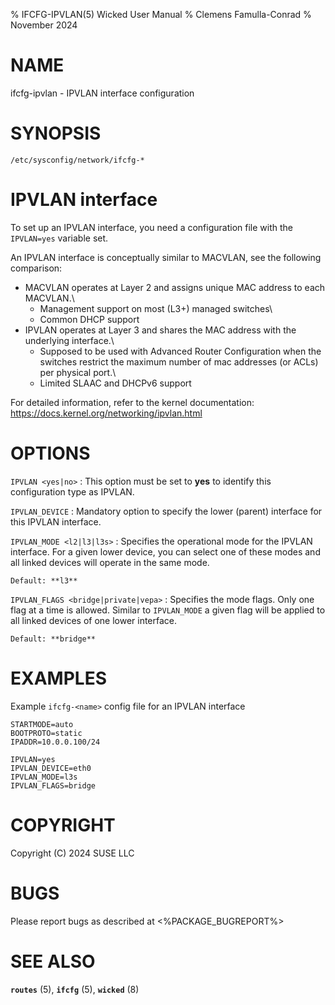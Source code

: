 % IFCFG-IPVLAN(5) Wicked User Manual
% Clemens Famulla-Conrad
% November 2024

# NAME
ifcfg-ipvlan - IPVLAN interface configuration

# SYNOPSIS
`/etc/sysconfig/network/ifcfg-*`

# IPVLAN interface

To set up an IPVLAN interface, you need a configuration file with the `IPVLAN=yes` variable set.

An IPVLAN interface is conceptually similar to MACVLAN, see the following comparison:

  * MACVLAN operates at Layer 2 and assigns unique MAC address to each MACVLAN.\
    * Management support on most (L3+) managed switches\
    * Common DHCP support
  * IPVLAN operates at Layer 3 and shares the MAC address with the underlying interface.\
    * Supposed to be used with Advanced Router Configuration when the switches restrict
      the maximum number of mac addresses (or ACLs) per physical port.\
    * Limited SLAAC and DHCPv6 support

For detailed information, refer to the kernel documentation:
https://docs.kernel.org/networking/ipvlan.html

# OPTIONS

`IPVLAN <yes|no>`
:   This option must be set to **yes** to identify this configuration type as IPVLAN.

`IPVLAN_DEVICE`
:   Mandatory option to specify the lower (parent) interface for this IPVLAN interface.

`IPVLAN_MODE <l2|l3|l3s>`
:   Specifies the operational mode for the IPVLAN interface. For a given lower device, you can
    select one of these modes and all linked devices will operate in the same mode.

    Default: **l3**

`IPVLAN_FLAGS <bridge|private|vepa>`
:   Specifies the mode flags. Only one flag at a time is allowed. Similar to `IPVLAN_MODE` a
    given flag will be applied to all linked devices of one lower interface.

    Default: **bridge**


# EXAMPLES

Example `ifcfg-<name>` config file for an IPVLAN interface

```
STARTMODE=auto
BOOTPROTO=static
IPADDR=10.0.0.100/24

IPVLAN=yes
IPVLAN_DEVICE=eth0
IPVLAN_MODE=l3s
IPVLAN_FLAGS=bridge
```

# COPYRIGHT
Copyright (C) 2024 SUSE LLC

# BUGS
Please report bugs as described at <%PACKAGE_BUGREPORT%>

# SEE ALSO
**`routes`** (5), **`ifcfg`** (5), **`wicked`** (8)
